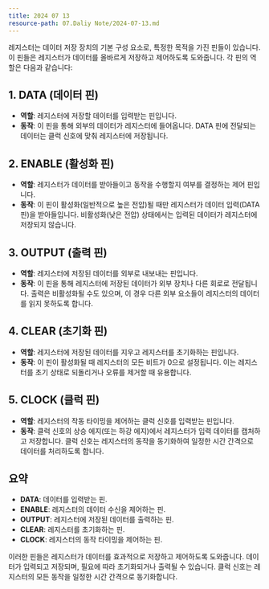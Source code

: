```yaml
---
title: 2024 07 13
resource-path: 07.Daliy Note/2024-07-13.md
---
```

레지스터는 데이터 저장 장치의 기본 구성 요소로, 특정한 목적을 가진 핀들이 있습니다. 이 핀들은 레지스터가 데이터를 올바르게 저장하고 제어하도록 도와줍니다. 각 핀의 역할은 다음과 같습니다:

## 1. DATA (데이터 핀)

- **역할**: 레지스터에 저장할 데이터를 입력받는 핀입니다.
- **동작**: 이 핀을 통해 외부의 데이터가 레지스터에 들어옵니다. DATA 핀에 전달되는 데이터는 클럭 신호에 맞춰 레지스터에 저장됩니다.

## 2. ENABLE (활성화 핀)

- **역할**: 레지스터가 데이터를 받아들이고 동작을 수행할지 여부를 결정하는 제어 핀입니다.
- **동작**: 이 핀이 활성화(일반적으로 높은 전압)될 때만 레지스터가 데이터 입력(DATA 핀)을 받아들입니다. 비활성화(낮은 전압) 상태에서는 입력된 데이터가 레지스터에 저장되지 않습니다.

## 3. OUTPUT (출력 핀)

- **역할**: 레지스터에 저장된 데이터를 외부로 내보내는 핀입니다.
- **동작**: 이 핀을 통해 레지스터에 저장된 데이터가 외부 장치나 다른 회로로 전달됩니다. 출력은 비활성화될 수도 있으며, 이 경우 다른 외부 요소들이 레지스터의 데이터를 읽지 못하도록 합니다.

## 4. CLEAR (초기화 핀)

- **역할**: 레지스터에 저장된 데이터를 지우고 레지스터를 초기화하는 핀입니다.
- **동작**: 이 핀이 활성화될 때 레지스터의 모든 비트가 0으로 설정됩니다. 이는 레지스터를 초기 상태로 되돌리거나 오류를 제거할 때 유용합니다.

## 5. CLOCK (클럭 핀)

- **역할**: 레지스터의 작동 타이밍을 제어하는 클럭 신호를 입력받는 핀입니다.
- **동작**: 클럭 신호의 상승 에지(또는 하강 에지)에서 레지스터가 입력 데이터를 캡처하고 저장합니다. 클럭 신호는 레지스터의 동작을 동기화하여 일정한 시간 간격으로 데이터를 처리하도록 합니다.

## 요약

- **DATA**: 데이터를 입력받는 핀.
- **ENABLE**: 레지스터의 데이터 수신을 제어하는 핀.
- **OUTPUT**: 레지스터에 저장된 데이터를 출력하는 핀.
- **CLEAR**: 레지스터를 초기화하는 핀.
- **CLOCK**: 레지스터의 동작 타이밍을 제어하는 핀.

이러한 핀들은 레지스터가 데이터를 효과적으로 저장하고 제어하도록 도와줍니다. 데이터가 입력되고 저장되며, 필요에 따라 초기화되거나 출력될 수 있습니다. 클럭 신호는 레지스터의 모든 동작을 일정한 시간 간격으로 동기화합니다.